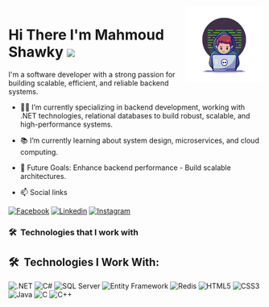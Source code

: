<img align="right" src="https://raw.githubusercontent.com/mohamedelkashef15/mohamedelkashef15/main/github-profile.png" width="30%">
<h1>
  Hi There I'm Mahmoud Shawky 
  <img src="https://media.giphy.com/media/hvRJCLFzcasrR4ia7z/giphy.gif" width="28">
</h1>
<p>
I'm a software developer with a strong passion for building scalable, efficient, and reliable backend systems.
</p>

- 👨‍💻 I’m currently specializing in backend development, working with .NET technologies, relational databases to build robust, scalable, and high-performance systems.
- 📚 I’m currently learning about system design, microservices, and cloud computing.
- 🎯 Future Goals: Enhance backend performance - Build scalable architectures.
  
- 📫 Social links
<p>
<a href="https://www.facebook.com/profile.php?id=100009091417273"><img
    src="https://img.shields.io/badge/-Facebook-3b5998?style=flat&logo=facebook&logoColor=white" alt="Facebook"></a>
<a href="https://www.linkedin.com/in/mahmoud-shawky-590115260?utm_source=share&utm_campaign=share_via&utm_content=profile&utm_medium=android_app"><img
    src="https://img.shields.io/badge/-Linkedin-0072b1?style=flat&logo=linkedin&logoColor=white" alt="Linkedin"></a>
<a href="https://www.instagram.com/invites/contact/?igsh=dyzvhd8wg44g&utm_content=mpvbc2t"><img
    src="https://img.shields.io/badge/-Instagram-d62976?style=flat&logo=instagram&logoColor=white"
    alt="Instagram"></a>

### 🛠 &nbsp;Technologies that I work with
## 🛠 &nbsp;Technologies I Work With:
![.NET](https://img.shields.io/badge/-.NET-000000?style=flat&logo=dotnet)
![C#](https://img.shields.io/badge/-C%23-000000?style=flat&logo=c-sharp)
![SQL Server](https://img.shields.io/badge/-SQL%20Server-000000?style=flat&logo=microsoft-sql-server)
![Entity Framework](https://img.shields.io/badge/-Entity%20Framework-000000?style=flat&logo=ef)
![Redis](https://img.shields.io/badge/-Redis-000000?style=flat&logo=redis)
![HTML5](https://img.shields.io/badge/-HTML5-000000?style=flat&logo=html5)
![CSS3](https://img.shields.io/badge/-CSS3-000000?style=flat&logo=css3)
![Java](https://img.shields.io/badge/-Java-000000?style=flat&logo=java)
![C](https://img.shields.io/badge/-C-000000?style=flat&logo=c)
![C++](https://img.shields.io/badge/-C++-000000?style=flat&logo=c%2b%2b)


